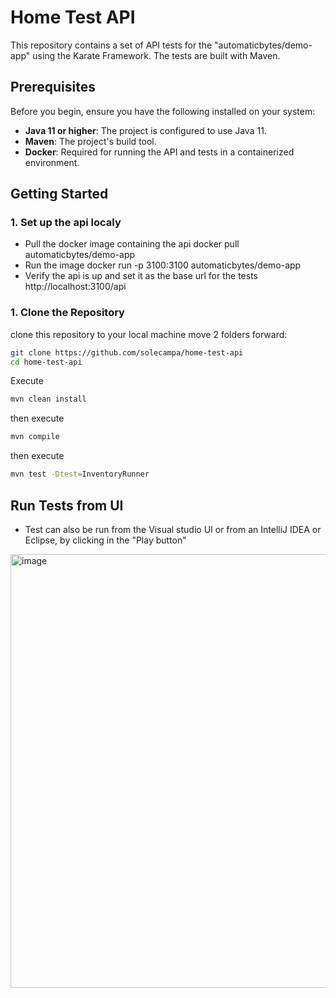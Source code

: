 # Home Test API

This repository contains a set of API tests for the "automaticbytes/demo-app" using the Karate Framework. The tests are built with Maven.

## Prerequisites

Before you begin, ensure you have the following installed on your system:

* **Java 11 or higher**: The project is configured to use Java 11.
* **Maven**: The project's build tool.
* **Docker**: Required for running the API and tests in a containerized environment.

## Getting Started


### 1. Set up the api localy
- Pull the docker image containing the api docker pull automaticbytes/demo-app
- Run the image docker run -p 3100:3100 automaticbytes/demo-app
- Verify the api is up and set it as the base url for the tests http://localhost:3100/api

### 1. Clone the Repository

 clone this repository to your local machine move 2 folders forward:

```sh
git clone https://github.com/solecampa/home-test-api
cd home-test-api
``` 
Execute 

```sh
mvn clean install
```
then execute
```sh
mvn compile
``` 
then execute
```sh
mvn test -Dtest=InventoryRunner
``` 
## Run Tests from UI
- Test can also be run from the Visual studio UI or from an IntelliJ IDEA or Eclipse, by clicking in the "Play button"

<img width="1418" height="694" alt="image" src="https://github.com/user-attachments/assets/235adf33-8a43-4eff-8cc6-a9b4a5c22a08" />






